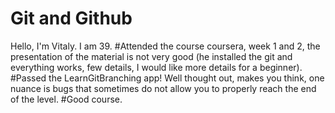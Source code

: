 # Git and Github
Hello, I'm Vitaly. I am 39. 
#Attended the course coursera, week 1 and 2, the presentation of the material is not very good (he installed the git and everything works, few details, I would like more details for a beginner).
#Passed the LearnGitBranching app! Well thought out, makes you think, one nuance is bugs that sometimes do not allow you to properly reach the end of the level. #Good course.
